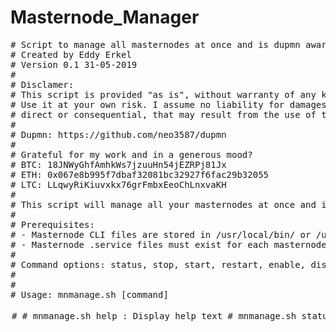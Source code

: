 # Masternode_Manager

<pre>
# Script to manage all masternodes at once and is dupmn aware
# Created by Eddy Erkel
# Version 0.1 31-05-2019
#
# Disclamer:
# This script is provided "as is", without warranty of any kind.
# Use it at your own risk. I assume no liability for damages,
# direct or consequential, that may result from the use of this script.
#
# Dupmn: https://github.com/neo3587/dupmn
#
# Grateful for my work and in a generous mood?
# BTC: 18JNWyGhfAmhkWs7jzuuHn54jEZRPj81Jx
# ETH: 0x067e8b995f7dbaf32081bc32927f6fac29b32055
# LTC: LLqwyRiKiuvxkx76grFmbxEeoChLnxvaKH
#
# This script will manage all your masternodes at once and is dupmn aware.
# 
# Prerequisites:
# - Masternode CLI files are stored in /usr/local/bin/ or /usr/bin/
# - Masternode .service files must exist for each masternode (in /etc/systemd/system/)
# 
# Command options: status, stop, start, restart, enable, disable, list, showconf, backupconf, replace, cli-command(s)
# 
# 
# Usage: mnmanage.sh [command] <option> <option>
# 
# mnmanage.sh help                      : Display help text
# mnmanage.sh status                    : Display masternode services status (nonverbose/compact output)
# mnmanage.sh status verbose            : Display masternode services status (normal/verbose output)
# mnmanage.sh stop                      : Stop masternode services
# mnmanage.sh start                     : Start masternode services, followed by a short delay between masternodes
# mnmanage.sh restart                   : Stop and start masternode services, followed by a short delay between masternodes
# mnmanage.sh enable                    : Enable autostart of masternode services (not recommended with many masternodes on same server)
# mnmanage.sh disable                   : Disable masternode services
# mnmanage.sh list                      : List masternode.service and masternode-cli files
# mnmanage.sh showconf                  : Type contents of masternodename.conf files
# mnmanage.sh backupconf                : Create backups of masternodename.conf to masternodename.conf.yymmdd_hhmmss
# mnmanage.sh backupconf string         : Create backups of masternodename.conf to masternodename.conf.string
# mnmanage.sh replace stringA stringB   : Replace stringA with stringB in masternodename.conf files (a backup copy of masternodenam.conf will be created)
# 
# mnmanage.sh cli-command(s)            : Execute masternode cli commands (like 'mn-cli masternode status', 'mn-cli getinfo')
# mnmanage.sh masternode status         : Execute masternode cli command 'masternode status' (nonverbose/compact output)
# mnmanage.sh masternode status verbose : Execute masternode cli command 'masternode status' (normal/verbose output)
# 
# *** Be carefull, commands are executed for all your masternodes! ***
</pre>

